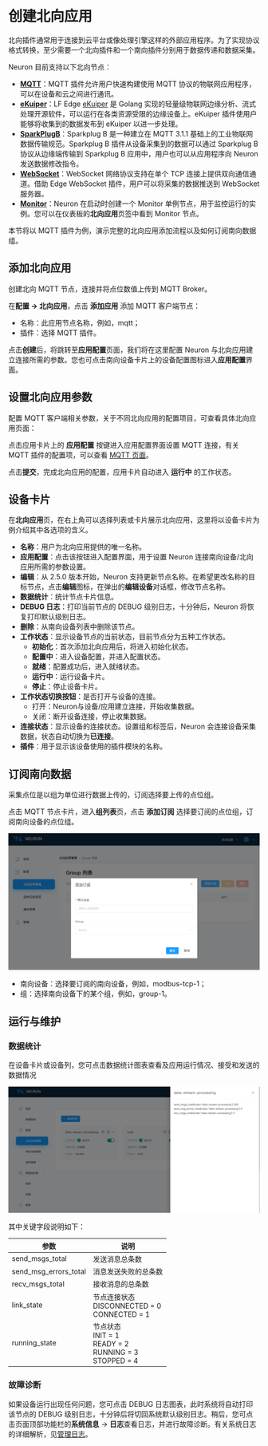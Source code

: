 # 创建北向应用

北向插件通常用于连接到云平台或像处理引擎这样的外部应用程序。为了实现协议格式转换，至少需要一个北向插件和一个南向插件分别用于数据传递和数据采集。

Neuron 目前支持以下北向节点：

- **[MQTT](./mqtt/overview.md)**：MQTT 插件允许用户快速构建使用 MQTT 协议的物联网应用程序，可以在设备和云之间进行通讯。
- [**eKuiper**](./ekuiper/overview.md)：LF Edge [eKuiper](https://ekuiper.org/) 是 Golang 实现的轻量级物联网边缘分析、流式处理开源软件，可以运行在各类资源受限的边缘设备上。eKuiper 插件使用户能够将收集到的数据发布到 eKuiper 以进一步处理。
- **[SparkPlugB](./sparkplugb/overview.md)**：Sparkplug B 是一种建立在 MQTT 3.1.1 基础上的工业物联网数据传输规范。Sparkplug B 插件从设备采集到的数据可以通过 Sparkplug B 协议从边缘端传输到 Sparkplug B 应用中，用户也可以从应用程序向 Neuron 发送数据修改指令。
- **[WebSocket](./websocket/websocket.md)**：WebSocket 网络协议支持在单个 TCP 连接上提供双向通信通道。借助 Edge WebSocket 插件，用户可以将采集的数据推送到 WebSocket 服务器。
- **[Monitor](./monitor/overview.md)**：Neuron 在启动时创建一个 Monitor 单例节点，用于监控运行的实例。您可以在仪表板的**北向应用**页签中看到 Monitor 节点。

本节将以 MQTT 插件为例，演示完整的北向应用添加流程以及如何订阅南向数据组。

## 添加北向应用

创建北向 MQTT 节点，连接并将点位数值上传到 MQTT Broker。

在**配置 -> 北向应用**，点击 **添加应用** 添加 MQTT 客户端节点：

* 名称：此应用节点名称，例如，mqtt；
* 插件：选择 MQTT 插件。

点击**创建**后，将跳转至**应用配置**页面，我们将在这里配置 Neuron 与北向应用建立连接所需的参数。您也可点击南向设备卡片上的设备配置图标进入**应用配置**界面。

## 设置北向应用参数

配置 MQTT 客户端相关参数，关于不同北向应用的配置项目，可查看具体北向应用页面：

点击应用卡片上的 **应用配置** 按键进入应用配置界面设置 MQTT 连接，有关 MQTT 插件的配置项，可以查看 [MQTT 页面](./mqtt/overview.md)。

点击**提交**，完成北向应用的配置，应用卡片自动进入 **运行中** 的工作状态。

## 设备卡片

在**北向应用**页，在右上角可以选择列表或卡片展示北向应用，这里将以设备卡片为例介绍其中各选项的含义。

* **名称**：用户为北向应用提供的唯一名称。
* **应用配置**：点击该按钮进入配置界面，用于设置 Neuron 连接南向设备/北向应用所需的参数设置。
* **编辑**：从 2.5.0 版本开始，Neuron 支持更新节点名称。在希望更改名称的目标节点，点击**编辑**图标，在弹出的**编辑设备**对话框，修改节点名称。
* **数据统计**：统计节点卡片信息。
* **DEBUG 日志**：打印当前节点的 DEBUG 级别日志，十分钟后，Neuron 将恢复打印默认级别日志。
* **删除**：从南向设备列表中删除该节点。
* **工作状态**：显示设备节点的当前状态，目前节点分为五种工作状态。
  * **初始化**：首次添加北向应用后，将进入初始化状态。
  * **配置中**：进入设备配置，并进入配置状态。
  * **就绪**：配置成功后，进入就绪状态。
  * **运行中**：运行设备卡片。
  * **停止**：停止设备卡片。
* **工作状态切换按钮**：是否打开与设备的连接。
  * 打开：Neuron与设备/应用建立连接，开始收集数据。
  * 关闭：断开设备连接，停止收集数据。
* **连接状态**：显示设备的连接状态。设置组和标签后，Neuron 会连接设备采集数据，状态自动切换为**已连接**。
* **插件**：用于显示该设备使用的插件模块的名称。

## 订阅南向数据

采集点位是以组为单位进行数据上传的，订阅选择要上传的点位组。

点击 MQTT 节点卡片，进入**组列表**页，点击 **添加订阅** 选择要订阅的点位组，订阅南向设备的点位组。

![subscriptions-add](./assets/subscription-add.png)

* 南向设备：选择要订阅的南向设备，例如，modbus-tcp-1；
* 组：选择南向设备下的某个组，例如，group-1。

## 运行与维护

### 数据统计

在设备卡片或设备列，您可点击数据统计图表查看及应用运行情况、接受和发送的数据情况

![north_statistics](./assets/north_statistics.png)

其中关键字段说明如下：

| 参数                  | 说明                                                         |
| --------------------- | ------------------------------------------------------------ |
| send_msgs_total       | 发送消息总条数                                               |
| send_msg_errors_total | 消息发送失败的总条数                                         |
| recv_msgs_total       | 接收消息的总条数                                             |
| link_state            | 节点连接状态<br />DISCONNECTED = 0<br /> CONNECTED = 1       |
| running_state         | 节点状态 <br />INIT = 1<br />READY = 2<br />RUNNING = 3<br />STOPPED = 4 |

### 故障诊断

如果设备运行出现任何问题，您可点击 DEBUG 日志图表，此时系统将自动打印该节点的 DEBUG 级别日志，十分钟后将切回系统默认级别日志。稍后，您可点击页面顶部功能栏的**系统信息** -> **日志**查看日志，并进行故障诊断。有关系统日志的详细解析，见[管理日志](../../admin/log-management.md)。

